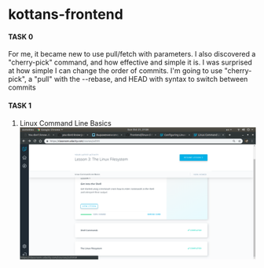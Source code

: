 # kottans-frontend

#### TASK 0

For me, it became new to use pull/fetch with parameters. I also discovered a "cherry-pick" command, and how effective and simple it is.
I was surprised at how simple I can change the order of commits.
I'm going to use  "cherry-pick", a "pull" with the --rebase, and HEAD with syntax to switch between commits

#### TASK 1

1. Linux Command Line Basics
![course_1](task_1/1.png)